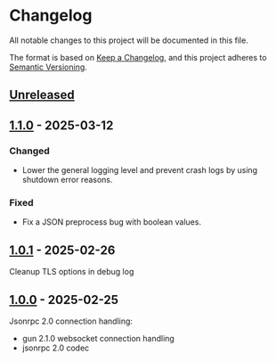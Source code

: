 # Changelog

All notable changes to this project will be documented in this file.

The format is based on [Keep a Changelog](https://keepachangelog.com/en/1.0.0/),
and this project adheres to
[Semantic Versioning](https://semver.org/spec/v2.0.0.html).

## [Unreleased]

## [1.1.0] - 2025-03-12

### Changed

 - Lower the general logging level and prevent crash logs by using shutdown error
reasons.

### Fixed

- Fix a JSON preprocess bug with boolean values.

## [1.0.1] - 2025-02-26

Cleanup TLS options in debug log

## [1.0.0] - 2025-02-25

Jsonrpc 2.0 connection handling:
- gun 2.1.0 websocket connection handling
- jsonrpc 2.0 codec


[Unreleased]: https://github.com/grisp/jarl/compare/1.1.0...HEAD
[1.1.0]: https://github.com/grisp/jarl/compare/1.0.1...1.1.0
[1.0.1]: https://github.com/grisp/jarl/compare/1.0.0...1.0.1
[1.0.0]: https://github.com/grisp/jarl/compare/a89954b6be9c0e929a168f2fb7d67dafaae1f349...1.0.0
